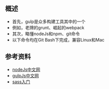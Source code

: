 ## 概述
- 首先，gulp是众多构建工具其中的一个
- 例如，老牌的grunt、崛起的webpack
- 其次，略懂nodeJs和npm、git命令
- 以下命令均在Git Bash下完成，兼容Linux和Mac

## 参考资料
- [nodeJs中文网](http://nodejs.cn/)
- [gulpJs中文网](http://www.gulpjs.com.cn/)
- [sass入门](http://www.w3cplus.com/sassguide/)

